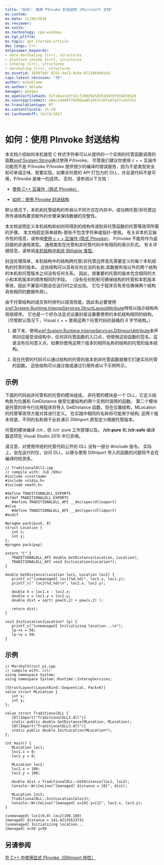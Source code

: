 ```yaml
---
title: "如何： 使用 PInvoke 封送结构 |Microsoft 文档"
ms.custom: 
ms.date: 11/04/2016
ms.reviewer: 
ms.suite: 
ms.technology: cpp-windows
ms.tgt_pltfrm: 
ms.topic: get-started-article
dev_langs: C++
helpviewer_keywords:
- data marshaling [C++], structures
- platform invoke [C++], structures
- interop [C++], structures
- marshaling [C++], structures
ms.assetid: 35997e6f-9251-4af3-8c6e-0712d64d6a5d
caps.latest.revision: "30"
author: mikeblome
ms.author: mblome
manager: ghogen
ms.openlocfilehash: 52fa9aece3f31cf20029e58352d459f91bb56526
ms.sourcegitcommit: ebec1d449f2bd98aa851667c2bfeb7e27ce657b2
ms.translationtype: MT
ms.contentlocale: zh-CN
ms.lasthandoff: 10/24/2017
---
```

# <a name="how-to-marshal-structures-using-pinvoke"></a>如何：使用 PInvoke 封送结构
本文档介绍如何本机接受 C 样式字符串可以从提供的一个实例的托管函数调用的函数<xref:System.String>通过使用 P/Invoke。 尽管我们建议你使用 c + + 互操作功能而不是 P/Invoke P/Invoke 提供很少的编译时错误报告，因为不是类型安全和可单调乏味，若要实现，如果非托管的 API 打包为的 DLL，并且源代码不是可用，P/Invoke 是唯一的选项。 否则，请参阅以下文档：  
  
-   [使用 C++ 互操作（隐式 PInvoke）](../dotnet/using-cpp-interop-implicit-pinvoke.md)  
  
-   [如何：使用 PInvoke 封送结构](../dotnet/how-to-marshal-structures-using-pinvoke.md)  
  
 默认情况下，本机和托管结构的布局以不同方式在内存中，成功跨托管/非托管边界传递结构要求额外的步骤来保持数据的完整性。  
  
 本文档说明定义本机结构和如何将得到的结构传递到非托管函数的托管等效项所需的步骤。 本文档假定简单结构-那些不包含字符串或指针-使用。 有关非本机互操作性的信息，请参阅[使用 c + + 互操作 (隐式 PInvoke)](../dotnet/using-cpp-interop-implicit-pinvoke.md)。 P/Invoke 不能将作为返回值的非通用类型。 通用类型在托管和非托管代码中有相同的表示形式。 有关详细信息，请参阅[本机结构中和非 Blittable 类型](http://msdn.microsoft.com/Library/d03b050e-2916-49a0-99ba-f19316e5c1b3)。  
  
 封送处理简单，本机结构中的结构跨托管/非托管边界首先需要定义的每个本机结构的托管的版本。 这些结构可以具有任何合法的名称;其数据布局以外的两个结构的本机和托管版本之间没有任何关系。 因此，很重要的托管的版本包含相同的大小和本机版本的顺序相同的字段。 （没有任何机制可确保结构的托管和本机版本等效，因此不兼容问题会在运行时之前出现。 它位于程序员有责任确保两个结构具有相同的数据布局）。  
  
 由于托管结构的成员有时排列以提高性能，因此有必要使用<xref:System.Runtime.InteropServices.StructLayoutAttribute>特性以指示结构布局按顺序。 它也是一个好办法显式设置封装设置要使用的本机结构相同的结构。 （尽管默认情况下，Visual c + + 使用这两个托管代码的装箱的 8 字节结构。）  
  
1.  接下来，使用<xref:System.Runtime.InteropServices.DllImportAttribute>来声明对应接受该结构中，任何非托管函数的入口点，但使用这些函数的签名，这是没有任何意义点，如果你使用这两个版本的相同名称的结构的托管的版本结构。  
  
2.  现在托管的代码可以通过结构的托管的版本到非托管函数就像它们是实际托管的函数。 这些结构可以通过值或通过引用传递以下示例所示。  
  
## <a name="example"></a>示例  
 下面的代码由非托管和的托管的模块组成。 非托管的模块是一个 DLL，它定义结构称为位置和 GetDistance 接受位置结构的两个实例时调用的函数。 第二个模块是托管的命令行应用程序将导入 GetDistance 函数，但在位置结构，MLocation 的托管等效项方面对其进行定义。 在实践中相同的名称将可能用于结构; 这两个版本但是，不同的名称用于此处演示 DllImport 原型定义根据托管版本。  
  
 托管的模块编译 /clr，但 /clr: pure 工作原理以及。 **/clr:pure** 和 **/clr:safe** 编译器选项在 Visual Studio 2015 中已弃用。  
  
 请注意，对使用传统的托管代码公开的 DLL 没有一部分 #include 指令。 实际上，会在运行时仅，访问 DLL，以便与使用 DllImport 导入的函数的问题将不会在编译时检测多。  
  
```  
// TraditionalDll3.cpp  
// compile with: /LD /EHsc  
#include <iostream>  
#include <stdio.h>  
#include <math.h>  
  
#define TRADITIONALDLL_EXPORTS  
#ifdef TRADITIONALDLL_EXPORTS  
   #define TRADITIONALDLL_API __declspec(dllexport)  
#else  
   #define TRADITIONALDLL_API __declspec(dllimport)  
#endif  
  
#pragma pack(push, 8)  
struct Location {  
   int x;  
   int y;  
};  
#pragma pack(pop)  
  
extern "C" {  
   TRADITIONALDLL_API double GetDistance(Location, Location);  
   TRADITIONALDLL_API void InitLocation(Location*);  
}  
  
double GetDistance(Location loc1, Location loc2) {  
   printf_s("[unmanaged] loc1(%d,%d)", loc1.x, loc1.y);  
   printf_s(" loc2(%d,%d)\n", loc2.x, loc2.y);  
  
   double h = loc1.x - loc2.x;  
   double v = loc1.y = loc2.y;  
   double dist = sqrt( pow(h,2) + pow(v,2) );  
  
   return dist;  
}  
  
void InitLocation(Location* lp) {  
   printf_s("[unmanaged] Initializing location...\n");  
   lp->x = 50;  
   lp->y = 50;  
}  
```  
  
## <a name="example"></a>示例  
  
```  
// MarshalStruct_pi.cpp  
// compile with: /clr  
using namespace System;  
using namespace System::Runtime::InteropServices;  
  
[StructLayout(LayoutKind::Sequential, Pack=8)]  
value struct MLocation {  
   int x;  
   int y;  
};  
  
value struct TraditionalDLL {  
   [DllImport("TraditionalDLL3.dll")]  
   static public double GetDistance(MLocation, MLocation);  
   [DllImport("TraditionalDLL3.dll")]  
   static public double InitLocation(MLocation*);  
};  
  
int main() {  
   MLocation loc1;  
   loc1.x = 0;  
   loc1.y = 0;  
  
   MLocation loc2;  
   loc2.x = 100;  
   loc2.y = 100;  
  
   double dist = TraditionalDLL::GetDistance(loc1, loc2);  
   Console::WriteLine("[managed] distance = {0}", dist);  
  
   MLocation loc3;  
   TraditionalDLL::InitLocation(&loc3);  
   Console::WriteLine("[managed] x={0} y={1}", loc3.x, loc3.y);  
}  
```  
  
```Output  
[unmanaged] loc1(0,0) loc2(100,100)  
[managed] distance = 141.42135623731  
[unmanaged] Initializing location...  
[managed] x=50 y=50  
```  
  
## <a name="see-also"></a>另请参阅  
 [在 C++ 中使用显式 PInvoke（DllImport 特性）](../dotnet/using-explicit-pinvoke-in-cpp-dllimport-attribute.md)